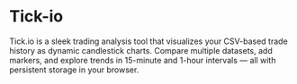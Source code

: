 # Tick-io
Tick.io is a sleek trading analysis tool that visualizes your CSV-based trade history as dynamic candlestick charts. Compare multiple datasets, add markers, and explore trends in 15-minute and 1-hour intervals — all with persistent storage in your browser.
